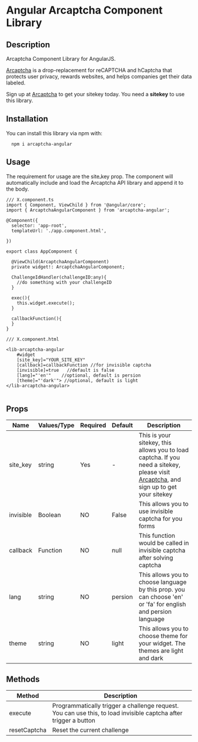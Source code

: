 # Angular Arcaptcha Component Library

## Description
Arcaptcha Component Library for AngularJS.

[Arcaptcha](https://arcaptcha.ir/) is a drop-replacement for reCAPTCHA and hCaptcha that protects user privacy, rewards websites, and helps companies get their data labeled.

Sign up at [Arcaptcha](https://arcaptcha.ir/sign-up) to get your sitekey today. You need a **sitekey** to use this library.

## Installation
You can install this library via npm with:

```
  npm i arcaptcha-angular 
```

## Usage
The requirement for usage are the siteـkey prop. The component will automatically include and load the Arcaptcha  API library and append it to the body.

```
/// X.component.ts
import { Component, ViewChild } from '@angular/core';
import { ArcaptchaAngularComponent } from 'arcaptcha-angular';

@Component({
  selector: 'app-root',
  templateUrl: './app.component.html',

})

export class AppComponent {

  @ViewChild(ArcaptchaAngularComponent)
  private widget!: ArcaptchaAngularComponent;

  ChallengeIdHandler(challengeID:any){ 
    //do something with your challengeID
  }

  exec(){
    this.widget.execute();
  }

  callbackFunction(){
  } 
}

```

```
/// X.component.html

<lib-arcaptcha-angular 
    #widget 
    [site_key]="YOUR_SITE_KEY" 
    [callback]=callbackFunction //for invisible captcha
    [invisible]=true   //default is false
    [lang]="'en'"    //optional, default is persion
    [theme]="'dark'"> //optional, default is light
</lib-arcaptcha-angular>


```

## Props

| Name | Values/Type | Required	| Default	 | Description |
|--------|--------|--------|--------|--------|
|    site_key    |    string   |    Yes   |    -   |    This is your sitekey, this allows you to load captcha. If you need a sitekey, please visit [Arcaptcha](https://arcaptcha.ir/sign-up), and sign up to get your sitekey   |
|    invisible    |    Boolean    |  NO  |  False | This allows you to use invisible captcha for you forms |
|    callback    |    Function    |  NO  |  null  | This function would be called in invisible captcha after solving captcha |  
|    lang    |    string    |  NO  |  persion  | This allows you to choose language by this prop. you can choose 'en' or 'fa' for english and persion language | 
|    theme    |    string    |  NO  |  light  | This allows you to choose theme for your widget. The themes are light and dark  | 


## Methods

| Method | Description |
|--------|--------|
|    execute    |    Programmatically trigger a challenge request. You can use this, to load invisible captcha after trigger a button  |
|    resetCaptcha    |    	Reset the current challenge    |
